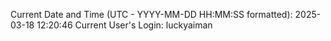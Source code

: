 Current Date and Time (UTC - YYYY-MM-DD HH:MM:SS formatted): 2025-03-18 12:20:46
Current User's Login: luckyaiman
